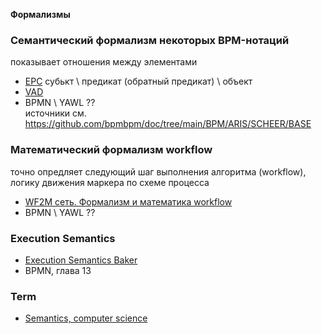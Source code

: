 **Формализмы**
### Семантический формализм некоторых BPM-нотаций
показывает отношения между элементами  
- [EPC](https://docs.aris.com/10.0.27.0/yay-method-reference/en/#/home/494769/en/1) субькт \ предикат (обратный предикат) \ объект
- [VAD](https://docs.aris.com/10.0.27.0/yay-method-reference/en/#/home/494393/en/1)
- BPMN \ YAWL ??   
источники см. https://github.com/bpmbpm/doc/tree/main/BPM/ARIS/SCHEER/BASE

### Математический формализм workflow
точно опредляет следующий шаг выполнения алгоритма (workflow), логику движения маркера по схеме процесса
- [WF2M сеть. Формализм и математика workflow](https://habr.com/ru/articles/781124/)  
- BPMN \ YAWL ??  

### Execution Semantics
- [Execution Semantics Baker](https://ing-bank.github.io/baker/sections/reference/execution-semantics/)
- BPMN, глава 13

### Term
- [Semantics, computer science](https://en.wikipedia.org/wiki/Semantics_(computer_science))

